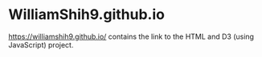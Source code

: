 # WilliamShih9.github.io


https://williamshih9.github.io/ contains the link to the HTML and D3 (using JavaScript) project.
